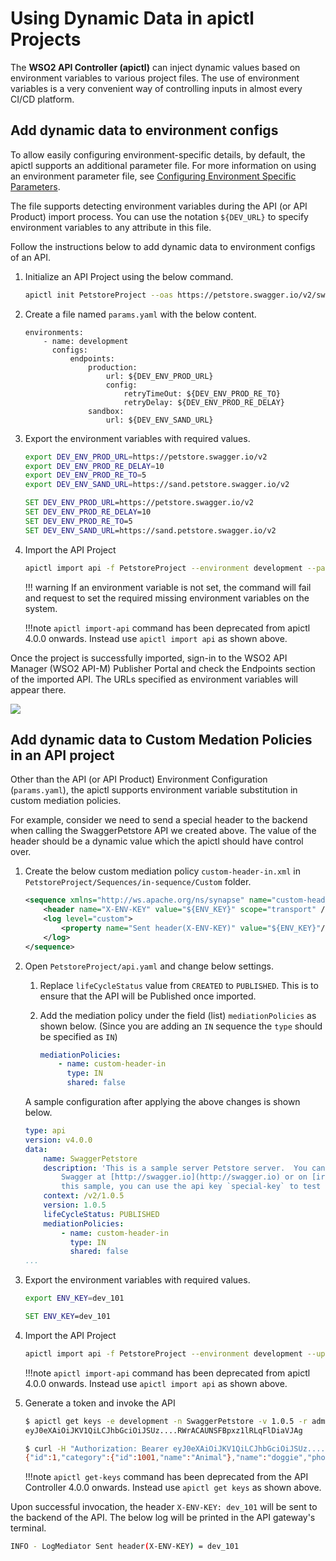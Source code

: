 #  Using Dynamic Data in apictl Projects

The **WSO2 API Controller (apictl)** can inject dynamic values based on environment variables to various project files. The use of environment variables is a very convenient way of controlling inputs in almost every CI/CD platform.

## Add dynamic data to environment configs

To allow easily configuring environment-specific details, by default, the apictl supports an additional parameter file. For more information on using an environment parameter file, see [Configuring Environment Specific Parameters]({{base_path}}/install-and-setup/setup/api-controller/advanced-topics/configuring-environment-specific-parameters). 

The file supports detecting environment variables during the API (or API Product) import process. You can use the notation `${DEV_URL}` to specify environment variables to any attribute in this file. 

Follow the instructions below to add dynamic data to environment configs of an API.

1. Initialize an API Project using the below command.

    ```bash
    apictl init PetstoreProject --oas https://petstore.swagger.io/v2/swagger.json
    ```

2.  Create a file named `params.yaml` with the below content.

    ```
    environments:
        - name: development
          configs:
              endpoints:
                  production:
                      url: ${DEV_ENV_PROD_URL}
                      config:
                          retryTimeOut: ${DEV_ENV_PROD_RE_TO}
                          retryDelay: ${DEV_ENV_PROD_RE_DELAY}
                  sandbox:
                      url: ${DEV_ENV_SAND_URL}
    ```

3.  Export the environment variables with required values.

    ```bash tab="Linux/Mac"
    export DEV_ENV_PROD_URL=https://petstore.swagger.io/v2
    export DEV_ENV_PROD_RE_DELAY=10
    export DEV_ENV_PROD_RE_TO=5
    export DEV_ENV_SAND_URL=https://sand.petstore.swagger.io/v2
    ```

    ```bat tab="Windows"
    SET DEV_ENV_PROD_URL=https://petstore.swagger.io/v2
    SET DEV_ENV_PROD_RE_DELAY=10
    SET DEV_ENV_PROD_RE_TO=5
    SET DEV_ENV_SAND_URL=https://sand.petstore.swagger.io/v2
    ```  

4.  Import the API Project

    ```bash
    apictl import api -f PetstoreProject --environment development --params params.yaml
    ```

    !!! warning
        If an environment variable is not set, the command will fail and request to set the required missing environment variables on the system. 

    !!!note
        `apictl import-api` command has been deprecated from apictl 4.0.0 onwards. Instead use `apictl import api` as shown above.

Once the project is successfully imported, sign-in to the WSO2 API Manager (WSO2 API-M) Publisher Portal and check the Endpoints section of the imported API. The URLs specified as environment variables will appear there.

[![]({{base_path}}/assets/img/learn/api-controller/advanced-topics/dynamic-data-env-config-api-endpoints.png)]({{base_path}}/assets/img/learn/api-controller/advanced-topics/dynamic-data-env-config-api-endpoints.png) 

## Add dynamic data to Custom Medation Policies in an API project

Other than the API (or API Product) Environment Configuration (`params.yaml`), the apictl supports environment variable substitution in custom mediation policies.

For example, consider we need to send a special header to the backend when calling the SwaggerPetstore API we created above. The value of the header should be a dynamic value which the apictl should have control over.

1. Create the below custom mediation policy `custom-header-in.xml` in `PetstoreProject/Sequences/in-sequence/Custom` folder.

    ```xml
    <sequence xmlns="http://ws.apache.org/ns/synapse" name="custom-header-in">
        <header name="X-ENV-KEY" value="${ENV_KEY}" scope="transport" />
        <log level="custom">
            <property name="Sent header(X-ENV-KEY)" value="${ENV_KEY}"/>
        </log>
    </sequence>
    ```

2. Open `PetstoreProject/api.yaml` and change below settings.

    1. Replace `lifeCycleStatus` value from `CREATED` to `PUBLISHED`. This is to ensure that the API will be Published once imported.
    2. Add the mediation policy under the field (list) `mediationPolicies` as shown below. (Since you are adding an `IN` sequence the `type` should be specified as `IN`)

       ```yaml
       mediationPolicies:
           - name: custom-header-in
             type: IN
             shared: false
       ```

    A sample configuration after applying the above changes is shown below.

    ```yaml
    type: api
    version: v4.0.0
    data:
        name: SwaggerPetstore
        description: 'This is a sample server Petstore server.  You can find out more about
            Swagger at [http://swagger.io](http://swagger.io) or on [irc.freenode.net, #swagger](http://swagger.io/irc/).  For
            this sample, you can use the api key `special-key` to test the authorization filters.'
        context: /v2/1.0.5
        version: 1.0.5
        lifeCycleStatus: PUBLISHED
        mediationPolicies:
            - name: custom-header-in
              type: IN
              shared: false
    ...
    ```

3. Export the environment variables with required values.

    ```bash tab="Linux/Mac"
    export ENV_KEY=dev_101
    ```

    ```bat tab="Windows"
    SET ENV_KEY=dev_101
    ```

4. Import the API Project

    ```bash
    apictl import api -f PetstoreProject --environment development --update
    ```

    !!!note
        `apictl import-api` command has been deprecated from apictl 4.0.0 onwards. Instead use `apictl import api` as shown above.
        
5. Generate a token and invoke the API

    ```bash
    $ apictl get keys -e development -n SwaggerPetstore -v 1.0.5 -r admin
    eyJ0eXAiOiJKV1QiLCJhbGciOiJSUz....RWrACAUNSFBpxz1lRLqFlDiaVJAg

    $ curl -H "Authorization: Bearer eyJ0eXAiOiJKV1QiLCJhbGciOiJSUz....RWrACAUNSFBpxz1lRLqFlDiaVJAg" https://localhost:8243/v2/1.0.5/pet/1 -k
    {"id":1,"category":{"id":1001,"name":"Animal"},"name":"doggie","photoUrls":["img/test/dog.jpeg","img/test/dog1.jpeg"],"tags":[{"id":2001,"name":"Pet"},{"id":2002,"name":"Animal"}],"status":"available"}
    ```

    !!!note
        `apictl get-keys` command has been deprecated from the API Controller 4.0.0 onwards. Instead use `apictl get keys` as shown above.

Upon successful invocation, the header `X-ENV-KEY: dev_101` will be sent to the backend of the API. The below log will be printed in the API gateway's terminal.

```bash
INFO - LogMediator Sent header(X-ENV-KEY) = dev_101
```
